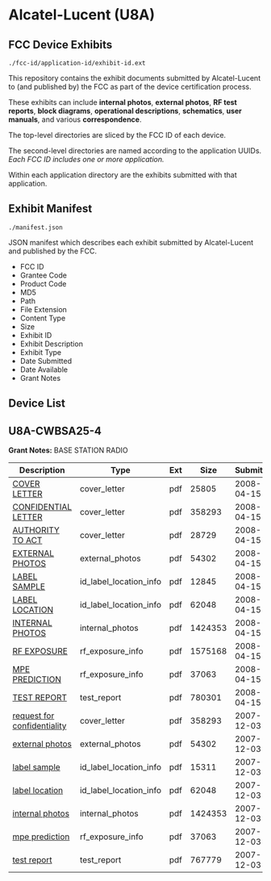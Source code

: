 # Alcatel-Lucent (U8A)
## FCC Device Exhibits

```
./fcc-id/application-id/exhibit-id.ext
```

This repository contains the exhibit documents submitted by Alcatel-Lucent to (and published by) the FCC as part of the device certification process.

These exhibits can include **internal photos**, **external photos**, **RF test reports**, **block diagrams**, **operational descriptions**, **schematics**, **user manuals**, and various **correspondence**.

The top-level directories are sliced by the FCC ID of each device.

The second-level directories are named according to the application UUIDs. *Each FCC ID includes one or more application.*

Within each application directory are the exhibits submitted with that application. 

## Exhibit Manifest

```
./manifest.json
```

JSON manifest which describes each exhibit submitted by Alcatel-Lucent and published by the FCC.

- FCC ID
- Grantee Code
- Product Code
- MD5
- Path
- File Extension
- Content Type
- Size
- Exhibit ID
- Exhibit Description
- Exhibit Type
- Date Submitted
- Date Available
- Grant Notes

## Device List
## U8A-CWBSA25-4
**Grant Notes:** BASE STATION RADIO

| Description | Type | Ext | Size | Submitted | Available |
| ----------- | ---- | --- | ---- | --------- | --------- |
| [COVER LETTER](U8A-CWBSA25-4/7009f244977fd3a55dfab60143b45f6a/927912.pdf) | cover_letter | pdf | 25805 | 2008-04-15 | 2008-04-15 |
| [CONFIDENTIAL LETTER](U8A-CWBSA25-4/7009f244977fd3a55dfab60143b45f6a/874799.pdf) | cover_letter | pdf | 358293 | 2008-04-15 | 2008-04-15 |
| [AUTHORITY TO ACT](U8A-CWBSA25-4/7009f244977fd3a55dfab60143b45f6a/927919.pdf) | cover_letter | pdf | 28729 | 2008-04-15 | 2008-04-15 |
| [EXTERNAL PHOTOS](U8A-CWBSA25-4/7009f244977fd3a55dfab60143b45f6a/874794.pdf) | external_photos | pdf | 54302 | 2008-04-15 | 2008-04-15 |
| [LABEL SAMPLE](U8A-CWBSA25-4/7009f244977fd3a55dfab60143b45f6a/927913.pdf) | id_label_location_info | pdf | 12845 | 2008-04-15 | 2008-04-15 |
| [LABEL LOCATION](U8A-CWBSA25-4/7009f244977fd3a55dfab60143b45f6a/874797.pdf) | id_label_location_info | pdf | 62048 | 2008-04-15 | 2008-04-15 |
| [INTERNAL PHOTOS](U8A-CWBSA25-4/7009f244977fd3a55dfab60143b45f6a/874796.pdf) | internal_photos | pdf | 1424353 | 2008-04-15 | 2008-04-15 |
| [RF EXPOSURE](U8A-CWBSA25-4/7009f244977fd3a55dfab60143b45f6a/927916.pdf) | rf_exposure_info | pdf | 1575168 | 2008-04-15 | 2008-04-15 |
| [MPE PREDICTION](U8A-CWBSA25-4/7009f244977fd3a55dfab60143b45f6a/874798.pdf) | rf_exposure_info | pdf | 37063 | 2008-04-15 | 2008-04-15 |
| [TEST REPORT](U8A-CWBSA25-4/7009f244977fd3a55dfab60143b45f6a/927910.pdf) | test_report | pdf | 780301 | 2008-04-15 | 2008-04-15 |
| [request for confidentiality](U8A-CWBSA25-4/3bd313ade71c406f52154a667d614108/874799.pdf) | cover_letter | pdf | 358293 | 2007-12-03 | 2007-12-03 |
| [external photos](U8A-CWBSA25-4/3bd313ade71c406f52154a667d614108/874794.pdf) | external_photos | pdf | 54302 | 2007-12-03 | 2007-12-03 |
| [label sample](U8A-CWBSA25-4/3bd313ade71c406f52154a667d614108/874795.pdf) | id_label_location_info | pdf | 15311 | 2007-12-03 | 2007-12-03 |
| [label location](U8A-CWBSA25-4/3bd313ade71c406f52154a667d614108/874797.pdf) | id_label_location_info | pdf | 62048 | 2007-12-03 | 2007-12-03 |
| [internal photos](U8A-CWBSA25-4/3bd313ade71c406f52154a667d614108/874796.pdf) | internal_photos | pdf | 1424353 | 2007-12-03 | 2007-12-03 |
| [mpe prediction](U8A-CWBSA25-4/3bd313ade71c406f52154a667d614108/874798.pdf) | rf_exposure_info | pdf | 37063 | 2007-12-03 | 2007-12-03 |
| [test report](U8A-CWBSA25-4/3bd313ade71c406f52154a667d614108/874793.pdf) | test_report | pdf | 767779 | 2007-12-03 | 2007-12-03 |
